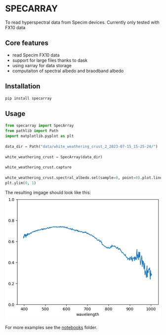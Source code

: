 # SPECARRAY

To read hyperspectral data from Specim devices. Currently only tested with FX10 data

## Core features

* read Specim FX10 data
* support for large files thanks to dask
* using xarray for data storage
* computaiton of spectral albedo and braodband albedo

## Installation

```bash
pip install specarray
```

## Usage

```python
from specarray import SpecArray
from pathlib import Path
import matplotlib.pyplot as plt

data_dir = Path("data/white_weathering_crust_2_2023-07-15_15-25-24/")

white_weathering_crust = SpecArray(data_dir)

white_weathering_crust.capture

white_weathering_crust.spectral_albedo.sel(sample=0, point=0).plot.line()
plt.ylim(0, 1)
```

The resulting imgage should look like this:
![Spectrum](images/output.png)



For more examples see the [notebooks](https://github.com/tgoelles/specarray/tree/main/notebooks) folder.